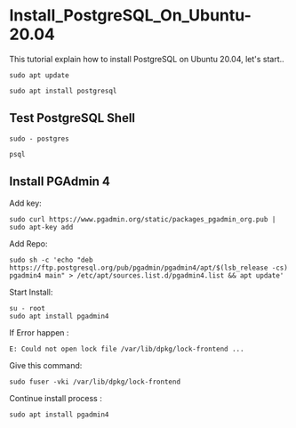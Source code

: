 # Install_PostgreSQL_On_Ubuntu-20.04
This tutorial explain how to install PostgreSQL on Ubuntu 20.04, let's start..

    sudo apt update
    
    sudo apt install postgresql
    
## Test PostgreSQL Shell

    sudo - postgres
    
    psql
    
## Install PGAdmin 4
Add key:

    sudo curl https://www.pgadmin.org/static/packages_pgadmin_org.pub | sudo apt-key add
    
Add Repo:

    sudo sh -c 'echo "deb https://ftp.postgresql.org/pub/pgadmin/pgadmin4/apt/$(lsb_release -cs) pgadmin4 main" > /etc/apt/sources.list.d/pgadmin4.list && apt update'

Start Install:
    
    su - root
    sudo apt install pgadmin4
    
If Error happen :

    E: Could not open lock file /var/lib/dpkg/lock-frontend ...
    
Give this command:

    sudo fuser -vki /var/lib/dpkg/lock-frontend

Continue install process :

    sudo apt install pgadmin4
